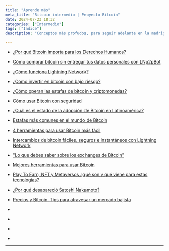```yaml
---
title: "Aprende más"
meta_title: "Bitcoin intermedio | Proyecto Bitcoin"
date: 2024-07-23 18:32
categories: ["Intermedio"]
tags: ["Indice"]
description: "Conceptos más profudos, para seguir adelante en la madriguera de conejo"

---
```


* [¿Por qué Bitcoin importa para los Derechos Humanos?](../bitcoin_derechos_humanos)

* [Cómo comprar bitcoin sin entregar tus datos personales con LNp2pBot](../como-comprar-bitcoin-sin-entregar-tus-datos-personales-con-lnp2pbot)

* [¿Cómo funciona Lightning Network?](../como-funciona-lightning-network)

* [¿Cómo invertir en bitcoin con bajo riesgo?](../como-invertir-en-bitcoin-con-bajo-riesgo)

* [¿Cómo operan las estafas de bitcoin y criptomonedas?](../como-operan-las-estafas-de-bitcoin-y-criptomonedas)

* [Cómo usar Bitcoin con seguridad](../como-usar-bitcoin-con-seguridad)

* [¿Cuál es el estado de la adopción de Bitcoin en Latinoamérica?](../cual-es-el-estado-de-la-adopcion-de-bitcoin-en-latinoamerica)

* [Estafas más comunes en el mundo de Bitcoin](../estafas-mas-comunes-en-el-mundo-de-bitcoin)

* [4 herramientas para usar Bitcoin más fácil](../herramientas-para-usar-bitcoin-mas-facil)

* [Intercambios de bitcoin fáciles, seguros e instantáneos con Lightning Network](../intercambios-de-bitcoin-faciles-seguros-e-instantaneos-con-lightning-network)

* ["Lo que debes saber sobre los exchanges de Bitcoin"](../como-usar-bitcoin-con-seguridad)

* [Mejores herramientas para usar Bitcoin](../mejores-herramientas-para-usar-bitcoin)

* [Play To Earn, NFT y Metaversos ¿qué son y qué viene para estas tecnologías?](../play-to-earn-nft-y-metaversos-que-son-y-que-viene-para-estas-tecnologias)

* [¿Por qué desapareció Satoshi Nakamoto?](../por-que-desaparecio-satoshi-nakamoto)

* [Precios y Bitcoin. Tips para atravesar un mercado bajista](../precios-y-bitcoin-tips-para-atravesar-un-mercado-bajista)

* []()

* []()

* []()

* []()

<hr>
